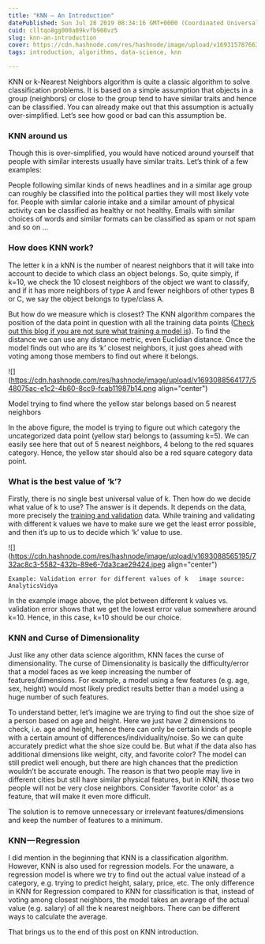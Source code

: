 ```yaml
---
title: "KNN — An Introduction"
datePublished: Sun Jul 28 2019 08:34:16 GMT+0000 (Coordinated Universal Time)
cuid: clltqo8gg000a09kvfb908vz5
slug: knn-an-introduction
cover: https://cdn.hashnode.com/res/hashnode/image/upload/v1693157876637/76368d96-a557-4e29-8189-3f46a8ace1b1.png
tags: introduction, algorithms, data-science, knn

---
```


KNN or k-Nearest Neighbors algorithm is quite a classic algorithm to solve classification problems. It is based on a simple assumption that objects in a group (neighbors) or close to the group tend to have similar traits and hence can be classified. You can already make out that this assumption is actually over-simplified. Let’s see how good or bad can this assumption be.

### KNN around us

Though this is over-simplified, you would have noticed around yourself that people with similar interests usually have similar traits. Let’s think of a few examples:

People following similar kinds of news headlines and in a similar age group can roughly be classified into the political parties they will most likely vote for. People with similar calorie intake and a similar amount of physical activity can be classified as healthy or not healthy. Emails with similar choices of words and similar formats can be classified as spam or not spam and so on …

### How does KNN work?

The letter k in a kNN is the number of nearest neighbors that it will take into account to decide to which class an object belongs. So, quite simply, if k=10, we check the 10 closest neighbors of the object we want to classify, and if it has more neighbors of type A and fewer neighbors of other types B or C, we say the object belongs to type/class A.

But how do we measure which is closest? The KNN algorithm compares the position of the data point in question with all the training data points ([Check out this blog if you are not sure what training a model is](https://anupamm.com/blog/model-selection-train-validate-test)). To find the distance we can use any distance metric, even Euclidian distance. Once the model finds out who are its ‘k’ closest neighbors, it just goes ahead with voting among those members to find out where it belongs.

![](https://cdn.hashnode.com/res/hashnode/image/upload/v1693088564177/548075ac-e1c2-4b60-8cc9-fcab11987b14.png align="center")

Model trying to find where the yellow star belongs based on 5 nearest neighbors

In the above figure, the model is trying to figure out which category the uncategorized data point (yellow star) belongs to (assuming k=5). We can easily see here that out of 5 nearest neighbors, 4 belong to the red squares category. Hence, the yellow star should also be a red square category data point.

### What is the best value of ‘k’?

Firstly, there is no single best universal value of k. Then how do we decide what value of k to use? The answer is it depends. It depends on the data, more precisely the [training and validation](https://anupamm.com/blog/model-selection-train-validate-test) data. While training and validating with different k values we have to make sure we get the least error possible, and then it’s up to us to decide which ‘k’ value to use.

![](https://cdn.hashnode.com/res/hashnode/image/upload/v1693088565195/732ac8c3-5582-432b-89e6-7da3cae29424.jpeg align="center")

`Example: Validation error for different values of k   image source: AnalyticsVidya`

In the example image above, the plot between different k values vs. validation error shows that we get the lowest error value somewhere around k=10. Hence, in this case, k=10 should be our choice.

### KNN and Curse of Dimensionality

Just like any other data science algorithm, KNN faces the curse of dimensionality. The curse of Dimensionality is basically the difficulty/error that a model faces as we keep increasing the number of features/dimensions. For example, a model using a few features (e.g. age, sex, height) would most likely predict results better than a model using a huge number of such features.

To understand better, let’s imagine we are trying to find out the shoe size of a person based on age and height. Here we just have 2 dimensions to check, i.e. age and height, hence there can only be certain kinds of people with a certain amount of differences/individuality/noise. So we can quite accurately predict what the shoe size could be. But what if the data also has additional dimensions like weight, city, and favorite color? The model can still predict well enough, but there are high chances that the prediction wouldn’t be accurate enough. The reason is that two people may live in different cities but still have similar physical features, but in KNN, those two people will not be very close neighbors. Consider ‘favorite color’ as a feature, that will make it even more difficult.

The solution is to remove unnecessary or irrelevant features/dimensions and keep the number of features to a minimum.

### KNN — Regression

I did mention in the beginning that KNN is a classification algorithm. However, KNN is also used for regression models. For the unaware, a regression model is where we try to find out the actual value instead of a category, e.g. trying to predict height, salary, price, etc. The only difference in KNN for Regression compared to KNN for classification is that, instead of voting among closest neighbors, the model takes an average of the actual value (e.g. salary) of all the k nearest neighbors. There can be different ways to calculate the average.

That brings us to the end of this post on KNN introduction.